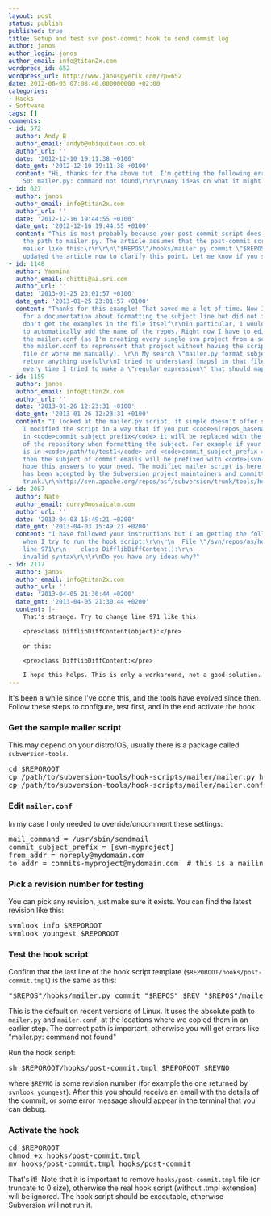 ```yaml
---
layout: post
status: publish
published: true
title: Setup and test svn post-commit hook to send commit log
author: janos
author_login: janos
author_email: info@titan2x.com
wordpress_id: 652
wordpress_url: http://www.janosgyerik.com/?p=652
date: 2012-06-05 07:08:40.000000000 +02:00
categories:
- Hacks
- Software
tags: []
comments:
- id: 572
  author: Andy B
  author_email: andyb@ubiquitous.co.uk
  author_url: ''
  date: '2012-12-10 19:11:38 +0100'
  date_gmt: '2012-12-10 19:11:38 +0100'
  content: "Hi, thanks for the above tut. I'm getting the following error: \r\n\r\nline
    50: mailer.py: command not found\r\n\r\nAny ideas on what it might be?"
- id: 627
  author: janos
  author_email: info@titan2x.com
  author_url: ''
  date: '2012-12-16 19:44:55 +0100'
  date_gmt: '2012-12-16 19:44:55 +0100'
  content: "This is most probably because your post-commit script does not specify
    the path to mailer.py. The article assumes that the post-commit script calls the
    mailer like this:\r\n\r\n\"$REPOS\"/hooks/mailer.py commit \"$REPOS\" $REV \"$REPOS\"/mailer.conf\r\n\r\nI
    updated the article now to clarify this point. Let me know if you still have issues."
- id: 1148
  author: Yasmina
  author_email: chitti@ai.sri.com
  author_url: ''
  date: '2013-01-25 23:01:57 +0100'
  date_gmt: '2013-01-25 23:01:57 +0100'
  content: "Thanks for this example! That saved me a lot of time. Now I looked everywhere
    for a documentation about formatting the subject line but did not find any. I
    don't get the examples in the file itself\r\nIn particular, I would like the commit_subject_prefix
    to automatically add the name of the repos. Right now I have to edit manually
    the mailer.conf (as I'm creating every single svn project from a script, I'd like
    the mailer.conf to reprensent that project without having the script editing that
    file or worse me manually). \r\n My search \"mailer.py format subject\" didn't
    return anything useful\r\nI tried to understand [maps] in that file but I failed
    every time I tried to make a \"regular expression\" that should map to the repos.\r\nThanks"
- id: 1159
  author: janos
  author_email: info@titan2x.com
  author_url: ''
  date: '2013-01-26 12:23:31 +0100'
  date_gmt: '2013-01-26 12:23:31 +0100'
  content: "I looked at the mailer.py script, it simple doesn't offer such option.
    I modified the script in a way that if you put <code>%(repos_basename)s</code>
    in <code>commit_subject_prefix</code> it will be replaced with the directory name
    of the repository when formatting the subject. For example if your repository
    is in <code>/path/to/test1</code> and <code>commit_subject_prefix = [svn-%(repos_basename)s]</code>,
    then the subject of commit emails will be prefixed with <code>[svn-test1]</code>\r\n\r\nI
    hope this answers to your need. The modified mailer script is here:\r\nhttps://raw.github.com/janosgyerik/svn-mailer/master/mailer.py\r\n\r\n<strong>UPDATE</strong>\r\nThis
    has been accepted by the Subversion project maintainers and committed into the
    trunk.\r\nhttp://svn.apache.org/repos/asf/subversion/trunk/tools/hook-scripts/mailer/mailer.py"
- id: 2087
  author: Nate
  author_email: curry@mosaicatm.com
  author_url: ''
  date: '2013-04-03 15:49:21 +0200'
  date_gmt: '2013-04-03 15:49:21 +0200'
  content: "I have followed your instructions but I am getting the following error
    when I try to run the hook script:\r\n\r\n  File \"/svn/repos/as/hooks/mailer.py\",
    line 971\r\n    class DifflibDiffContent():\r\n                                                ^\r\nSyntaxError:
    invalid syntax\r\n\r\nDo you have any ideas why?"
- id: 2117
  author: janos
  author_email: info@titan2x.com
  author_url: ''
  date: '2013-04-05 21:30:44 +0200'
  date_gmt: '2013-04-05 21:30:44 +0200'
  content: |-
    That's strange. Try to change line 971 like this:

    <pre>class DifflibDiffContent(object):</pre>

    or this:

    <pre>class DifflibDiffContent:</pre>

    I hope this helps. This is only a workaround, not a good solution. The problem must be something in your environment, maybe the version of python, or the version of Subversion's python bindings, or PYTHONPATH, I don't really know... Normally this mailer script should work without hacking it like this.
---
```

It's been a while since I've done this, and the tools have evolved since then. Follow these steps to configure, test first, and in the end activate the hook.
<h3>Get the sample mailer script</h3>
This may depend on your distro/OS, usually there is a package called <code>subversion-tools</code>.
<pre>cd $REPOROOT
cp /path/to/subversion-tools/hook-scripts/mailer/mailer.py hooks
cp /path/to/subversion-tools/hook-scripts/mailer/mailer.conf.example mailer.conf</pre>
<h3>Edit <code>mailer.conf</code></h3>
In my case I only needed to override/uncomment these settings:
<pre>mail_command = /usr/sbin/sendmail
commit_subject_prefix = [svn-myproject]
from_addr = noreply@mydomain.com
to_addr = commits-myproject@mydomain.com  # this is a mailing list</pre>
<h3>Pick a revision number for testing</h3>
You can pick any revision, just make sure it exists. You can find the latest revision like this:
<pre>svnlook info $REPOROOT
svnlook youngest $REPOROOT</pre>
<h3>Test the hook script</h3>
Confirm that the last line of the hook script template (<code>$REPOROOT/hooks/post-commit.tmpl</code>) is the same as this:
<pre>"$REPOS"/hooks/mailer.py commit "$REPOS" $REV "$REPOS"/mailer.conf</pre>
This is the default on recent versions of Linux. It uses the absolute path to <code>mailer.py</code> and <code>mailer.conf</code>, at the locations where we copied them in an earlier step. The correct path is important, otherwise you will get errors like "mailer.py: command not found"

Run the hook script:
<pre>sh $REPOROOT/hooks/post-commit.tmpl $REPOROOT $REVNO</pre>
where <code>$REVNO</code> is some revision number (for example the one returned by <code>svnlook youngest</code>). After this you should receive an email with the details of the commit, or some error message should appear in the terminal that you can debug.
<h3>Activate the hook</h3>
<pre>cd $REPOROOT
chmod +x hooks/post-commit.tmpl
mv hooks/post-commit.tmpl hooks/post-commit</pre>
That's it!  Note that it is important to remove <code>hooks/post-commit.tmpl</code> file (or truncate to 0 size), otherwise the real hook script (without .tmpl extension) will be ignored. The hook script should be executable, otherwise Subversion will not run it.
